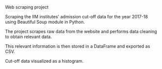 Web scraping project

Scraping the IIM institutes' admission cut-off data for the year 2017-18 using Beautiful Soup module in Python.

The project scrapes raw data from the website and performs data cleaning to obtain relevant data.

This relevant information is then stored in a DataFrame and exported as CSV.

Cut-off data visualized as a histogram.